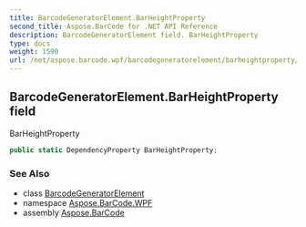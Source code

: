 ```yaml
---
title: BarcodeGeneratorElement.BarHeightProperty
second_title: Aspose.BarCode for .NET API Reference
description: BarcodeGeneratorElement field. BarHeightProperty
type: docs
weight: 1590
url: /net/aspose.barcode.wpf/barcodegeneratorelement/barheightproperty/
---
```

## BarcodeGeneratorElement.BarHeightProperty field

BarHeightProperty

```csharp
public static DependencyProperty BarHeightProperty;
```

### See Also

* class [BarcodeGeneratorElement](../)
* namespace [Aspose.BarCode.WPF](../../barcodegeneratorelement/)
* assembly [Aspose.BarCode](../../../)


